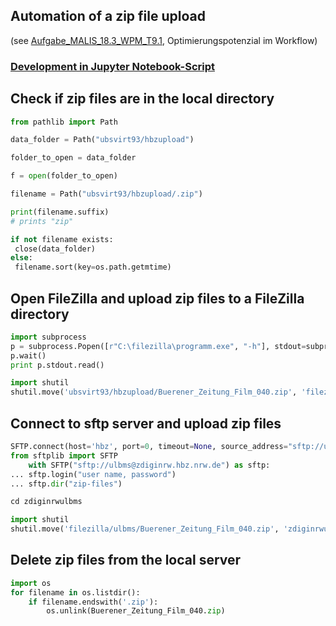 ## Automation of a zip file upload

(see [Aufgabe_MALIS_18.3_WPM_T9.1](https://github.com/ammendola/Aufgabe_MALIS_18.3_WPM_T9.1), Optimierungspotenzial im Workflow)

### [Development in Jupyter Notebook-Script](http://localhost:8888/notebooks/Aufgabe_MALIS_18.3_WPM_T9.2.ipynb)

## Check if zip files are in the local directory


```python
from pathlib import Path
```


```python
data_folder = Path("ubsvirt93/hbzupload")
```


```python
folder_to_open = data_folder
```


```python
f = open(folder_to_open)
```


```python
filename = Path("ubsvirt93/hbzupload/.zip")
```


```python
print(filename.suffix)
# prints "zip"
```


```python
if not filename exists:
 close(data_folder)
else:
 filename.sort(key=os.path.getmtime)
```

## Open FileZilla and upload zip files to a FileZilla directory


```python
import subprocess
p = subprocess.Popen([r"C:\filezilla\programm.exe", "-h"], stdout=subprocess.PIPE)
p.wait()
print p.stdout.read()
```


```python
import shutil
shutil.move('ubsvirt93/hbzupload/Buerener_Zeitung_Film_040.zip', 'filezilla/ulbms/zip')
```

## Connect to sftp server and upload zip files


```python
SFTP.connect(host='hbz', port=0, timeout=None, source_address="sftp://ulbms@zdiginrw.hbz.nrw.de")
from sftplib import SFTP
    with SFTP("sftp://ulbms@zdiginrw.hbz.nrw.de") as sftp:
... sftp.login("user name, password")
... sftp.dir("zip-files")
```


```python
cd zdiginrwulbms
```


```python
import shutil
shutil.move('filezilla/ulbms/Buerener_Zeitung_Film_040.zip', 'zdiginrwulbms/Buerener_Zeitung_Film_040.zip')
```

## Delete zip files from the local server


```python
import os
for filename in os.listdir():
    if filename.endswith('.zip'):
        os.unlink(Buerener_Zeitung_Film_040.zip)
